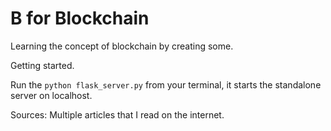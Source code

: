 # B for Blockchain

Learning the concept of blockchain by creating some.

Getting started.

Run the `python flask_server.py` from your terminal, it starts the standalone server on localhost.

Sources: Multiple articles that I read on the internet.
